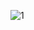 ![1](https://user-images.githubusercontent.com/93067383/138582648-2365d1fd-1c83-4721-a0b5-ee9ab7ccc50a.PNG)
